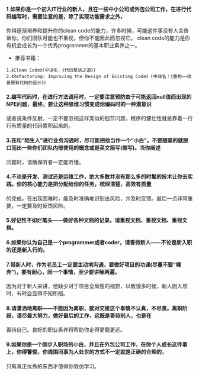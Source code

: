#### 1.如果你是一个初入IT行业的新人，且在一些中小公司或外包公司工作，在进行代码编写时，需要注意的是，除了实现功能需求之外，
你得逐渐培养和提升你的clean code的能力，许多时候，可能这件事没有人会告诉你，你们团队可能也不重视，但你不能因此而忽视它。
clean code的能力是你有机会成长为一个优秀programmer的基本职业素养之一。
* 推荐书籍：
```
1.《Clean Code》(中译名：《代码整洁之道》)
2.《Refactoring: Improving the Design of Existing Code》(中译名：《重构——改善既有代码的设计》)
```

#### 2.编写代码时，在进行方法调用时，一定要注意预防由于可能返回null值而出现的NPE问题，最终，要让这种思维习惯变成你编码时的一种潜意识
或者说条件反射。一定不要忽视这样类似的细节问题，程序的健壮性就是靠着一行行有质量的代码累积起来的。

#### 3.在和“陌生人”进行业务沟通时，尽可能把他当作一个“小白”。不要随意的就脱口而出一些你们团队内部使用的概念或是英文简写(缩写)。当你阐述
问题时，请确保听者一定能听懂。

#### 4.不论是开发、测试还是运维工作，绝大多数并没有那么多的时髦的技术让你去实践。你的核心能力是把分配给你的任务，梳理清楚，高效有质量
的完成，在出现困难时，能及时准确地识别出风险，并及时反馈。最后一点非常重要，一定要及时反馈风险。

#### 5.好记性不如烂笔头——做好各种文档的记录。请重视文档、重视文档、重视文档。

#### 6.如果你认为自己是一个programmer或者coder，请善待新人——不论是新入职的还是新入行的。

#### 7.带新人时，作为老员工一定要主动地沟通，要做好项目的功课(尽量不要“裸奔”)，要有耐心，同一个事情，至少要讲解两遍。
因为对于新人来讲，他缺少对于项目全局性的视野，以致很多时候，新人刚入项时，有时会显得不知所措。

#### 8.请潇洒地离职——不能因为离职，就对交接这个事情不认真，不尽责。离职阶段，请尽最大努力，做好最后的工作，这既是善待别人，也是在
善待自己。良好的职业素养将帮助你走得更稳更远。

#### 9.如果你是一个刚步入职场的小白，并且在外包公司工作，在你个人成长这件事上，你得警惕，你周围同事为人处世的方式不一定就是正确的合理的，
只有真正优秀的东西才值得你效仿学习。
